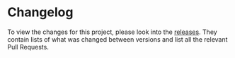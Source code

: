 # Changelog

To view the changes for this project, please look into the [releases][releases-overview]. They contain lists of what was
changed between versions and list all the relevant Pull Requests.

[releases-overview]: https://github.com/scrayosnet/janus/releases
